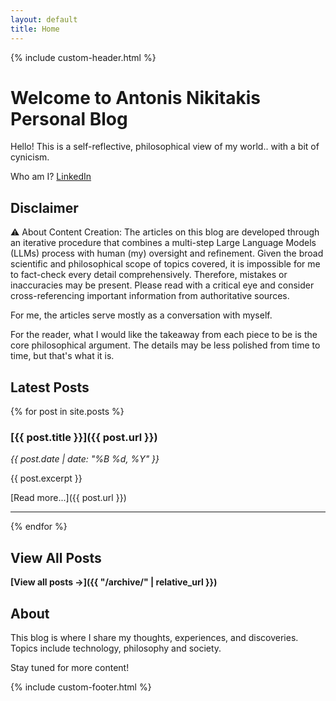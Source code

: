 ```yaml
---
layout: default
title: Home
---
```


{% include custom-header.html %}

# Welcome to Antonis Nikitakis Personal Blog

Hello! This is a self-reflective, philosophical view of my world.. with a bit of cynicism.

Who am I?
[LinkedIn](https://www.linkedin.com/in/antonis-nikitakis-62544120/)

## Disclaimer

⚠️ About Content Creation: The articles on this blog are developed through an iterative procedure that combines a multi-step Large Language Models (LLMs) process with human (my) oversight and refinement. Given the broad scientific and philosophical scope of topics covered, it is impossible for me to fact-check every detail comprehensively. Therefore, mistakes or inaccuracies may be present. Please read with a critical eye and consider cross-referencing important information from authoritative sources.

For me, the articles serve mostly as a conversation with myself.

For the reader, what I would like the takeaway from each piece to be is the core philosophical argument. The details may be less polished from time to time, but that's what it is.

## Latest Posts

{% for post in site.posts %}
### [{{ post.title }}]({{ post.url }})
*{{ post.date | date: "%B %d, %Y" }}*

{{ post.excerpt }}

[Read more...]({{ post.url }})

---

{% endfor %}

## View All Posts

**[View all posts →]({{ "/archive/" | relative_url }})**

## About

This blog is where I share my thoughts, experiences, and discoveries. Topics include technology, philosophy and society.

Stay tuned for more content!

{% include custom-footer.html %}
